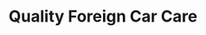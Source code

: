 ---
title: "Quality Foreign Car Care"
url: /ballston-spa/quality-foreign-car-care/
shop: Autowerkstatt
---